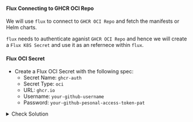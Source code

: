 #### Flux Connecting to GHCR OCI Repo
We will use `flux` to connect to `GHCR OCI Repo` and fetch the manifests or Helm charts.

`flux` needs to authenticate aganist `GHCR OCI Repo` and hence we will create a `Flux K8S Secret` and use it as an refernece within `flux`.

#### Flux OCI Secret
- Create a Flux OCI Secret with the following spec:
    - Secret Name: `ghcr-auth`
    - Secret Type: `oci`
    - URL: `ghcr.io`
    - Username: `your-github-username`
    - Password: `your-github-pesonal-access-token-pat`

<details><summary>Check Solution</summary>

```
flux create secret oci ghcr-auth \
--url ghcr.io \
--username <<<your-github-username>>> \
--password <<<your-github-pesonal-access-token-pat>>>
```{{copy}}

</details>

<br>

#### Clone `block-butser` repo
Copy the below command, replace the value field and run it,

```
export GH_USERNAME=REPLACE-WITH-YOUR-GITHUB-USERNAME
```{{copy}}

```
cd ~
git clone https://github.com/$GH_USERNAME/block-buster
```{{exec}}

<br>

#### Commit Plain-text Secret to Git

<details><summary>Save Secret to Block Buster Repo</summary>

```
kubectl -n flux-system get secret generic ghcr-auth -o yaml \
--dry-run=client > ~/block-buster/flux-clusters/dev-cluster/flux-secrets/ghcr-auth.yml
```{{exec}}

> For the time being we will store `PLAIN-TEXT` secrets in `GIT`. 

> In later Lab/Session we will `ENCRYPT` the secret using `SOPS`, `Sealed Secrets`

</details>
